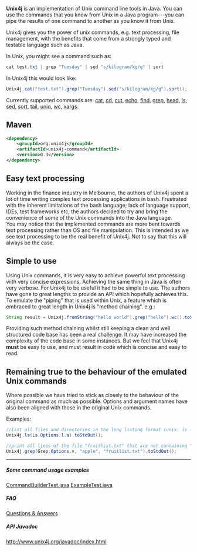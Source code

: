 <b>Unix4j</b> is an implementation of Unix command line tools in Java. You can use the commands that you know from Unix in a Java program---you can pipe the results of one command to another as you know it from Unix.

Unix4j gives you the power of unix commands, e.g. text processing, file management, with the benefits that come from a strongly typed and testable language such as Java.

In Unix, you might see a command such as:
```java
cat test.txt | grep "Tuesday" | sed "s/kilogram/kg/g" | sort 
```

In Unix4j this would look like:
```java
Unix4j.cat("test.txt").grep("Tuesday").sed("s/kilogram/kg/g").sort();
```

Currently supported commands are: 
[cat](http://www.unix4j.org/javadoc/org/unix4j/unix/Cat.html),
[cd](http://www.unix4j.org/javadoc/org/unix4j/unix/Cd.html),
[cut](http://www.unix4j.org/javadoc/org/unix4j/unix/Cut.html),
[echo](http://www.unix4j.org/javadoc/org/unix4j/unix/Echo.html),
[find](http://www.unix4j.org/javadoc/org/unix4j/unix/Find.html),
[grep](http://www.unix4j.org/javadoc/org/unix4j/unix/Grep.html),
[head](http://www.unix4j.org/javadoc/org/unix4j/unix/Head.html),
[ls](http://www.unix4j.org/javadoc/org/unix4j/unix/Ls.html),
[sed](http://www.unix4j.org/javadoc/org/unix4j/unix/Sed.html),
[sort](http://www.unix4j.org/javadoc/org/unix4j/unix/Sort.html),
[tail](http://www.unix4j.org/javadoc/org/unix4j/unix/Tail.html),
[uniq](http://www.unix4j.org/javadoc/org/unix4j/unix/Uniq.html),
[wc](http://www.unix4j.org/javadoc/org/unix4j/unix/Wc.html),
[xargs](http://www.unix4j.org/javadoc/org/unix4j/unix/Xargs.html).

## Maven ##
```xml
<dependency>
	<groupId>org.unix4j</groupId>
	<artifactId>unix4j-command</artifactId>
	<version>0.3</version>
</dependency>
```

## Easy text processing ##
Working in the finance industry in Melbourne, the authors of Unix4j spent a lot of time writing complex text processing applications in bash.  Frustrated with the inherent limitations of the bash language; lack of language support, IDEs, test frameworks etc, the authors decided to try and bring the convenience of some of the Unix commands into the Java language.
<br />
You may notice that the implemented commands are more bent towards text processing rather than OS and file manipulation.  This is intended as we see text processing to be the real benefit of Unix4j.  Not to say that this will always be the case.

## Simple to use ##
Using Unix commands, it is very easy to achieve powerful text processing with very concise expressions.  Achieving the same thing in Java is often very verbose. For Unix4j to be useful it had to be simple to use.  The authors have gone to great lengths to provide an API which hopefully achieves this.
<br />
To emulate the "piping" that is used within Unix, a feature which is embraced to great length in Unix4j is "method chaining". e.g.:
```java
String result = Unix4j.fromString("hello world").grep("hello").wc().toStringResult();
```
Providing such method chaining whilst still keeping a clean and well structured code base has been a real challenge.  It may have increased the complexity of the code base in some instances.  But we feel that Unix4j <b>must</b> be easy to use, and must result in code which is concise and easy to read.

## Remaining true to the behaviour of the emulated Unix commands ##
Where possible we have tried to stick as closely to the behaviour of the original command as much as possible.  Options and argument names have also been aligned with those in the original Unix commands.

Examples:
```java
//list all files and directories in the long listing format (unix: ls -la)
Unix4j.ls(Ls.Options.l.a).toStdOut();

//print all lines of the file "fruitlist.txt" that are not containing "apple" (unix: grep -v apple fruitlist.txt)
Unix4j.grep(Grep.Options.v, "apple", "fruitlist.txt").toStdOut();
```


---

##### Some command usage examples
[CommandBuilderTest.java](blob/master/unix4j-core/unix4j-command/src/test/java/org/unix4j/builder/CommandBuilderTest.java)
[ExampleTest.java](https://github.com/tools4j/unix4j/blob/master/unix4j-examples/src/test/java/org/unix4j/example/ExampleTest.java)

##### FAQ
[Questions & Answers](https://github.com/tools4j/unix4j/issues?utf8=%E2%9C%93&q=is%3Aissue+label%3Aquestion)

##### API Javadoc
http://www.unix4j.org/javadoc/index.html
